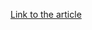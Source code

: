 [Link to the article](https://thehackernews.com/2025/05/fileless-remcos-rat-delivered-via-lnk.html)
